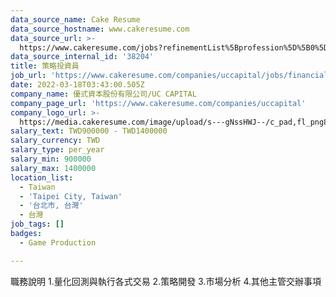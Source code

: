 ```yaml
---
data_source_name: Cake Resume
data_source_hostname: www.cakeresume.com
data_source_url: >-
  https://www.cakeresume.com/jobs?refinementList%5Bprofession%5D%5B0%5D=game-production&range%5Bsalary_range%5D%5Bmin%5D=1000000
data_source_internal_id: '38204'
title: 策略投資員
job_url: 'https://www.cakeresume.com/companies/uccapital/jobs/financial-trader'
date: 2022-03-18T03:43:00.505Z
company_name: 優式資本股份有限公司/UC CAPITAL
company_page_url: 'https://www.cakeresume.com/companies/uccapital'
company_logo_url: >-
  https://media.cakeresume.com/image/upload/s---gNssHWJ--/c_pad,fl_png8,h_200,w_200/v1647572371/ouskgz88uztb9johjptx.png
salary_text: TWD900000 - TWD1400000
salary_currency: TWD
salary_type: per_year
salary_min: 900000
salary_max: 1400000
location_list:
  - Taiwan
  - 'Taipei City, Taiwan'
  - '台北市, 台灣'
  - 台灣
job_tags: []
badges:
  - Game Production

---
```


職務說明 1.量化回測與執行各式交易 2.策略開發 3.市場分析 4.其他主管交辦事項